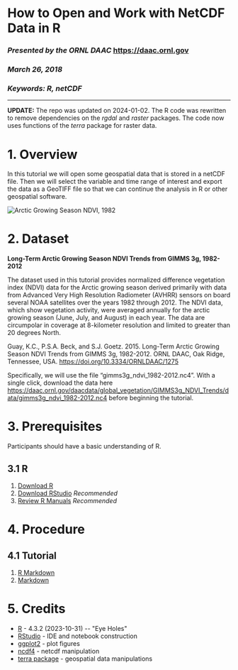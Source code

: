 # How to Open and Work with NetCDF Data in R  

### *Presented by the ORNL DAAC*  <https://daac.ornl.gov>  

### *March 26, 2018*  

### *Keywords: R, netCDF*  

***
**UPDATE:** The repo was updated on 2024-01-02. The R code was rewritten to remove dependencies on the *rgdal* and *raster* packages.  The code now uses functions of the *terra* package for raster data.

# 1. Overview

In this tutorial we will open some geospatial data that is stored in a netCDF file. Then we will select the variable and time range of interest and export the data as a GeoTIFF file so that we can continue the analysis in R or other geospatial software.

![Arctic Growing Season NDVI, 1982](GIMMS3g_1982_NDVI.png)

# 2. Dataset

**Long-Term Arctic Growing Season NDVI Trends from GIMMS 3g, 1982-2012**

The dataset used in this tutorial provides normalized difference vegetation index (NDVI) data for the Arctic growing season derived primarily with data from Advanced Very High Resolution Radiometer (AVHRR) sensors on board several NOAA satellites over the years 1982 through 2012. The NDVI data, which show vegetation activity, were averaged annually for the arctic growing season (June, July, and August) in each year. The data are circumpolar in coverage at 8-kilometer resolution and limited to greater than 20 degrees North.

Guay, K.C., P.S.A. Beck, and S.J. Goetz. 2015. Long-Term Arctic Growing Season NDVI Trends from GIMMS 3g, 1982-2012. ORNL DAAC, Oak Ridge, Tennessee, USA. <a href="<<<https://doi.org/10.3334/ORNLDAAC/1275>>>">https://doi.org/10.3334/ORNLDAAC/1275</a>

Specifically, we will use the file “gimms3g_ndvi_1982-2012.nc4”. With a single click, download the data here <https://daac.ornl.gov/daacdata/global_vegetation/GIMMS3g_NDVI_Trends/data/gimms3g_ndvi_1982-2012.nc4> before beginning the tutorial.

# 3. Prerequisites

Participants should have a basic understanding of R.  

## 3.1 R

1. [Download R](https://cran.r-project.org/)  
2. [Download RStudio](https://www.rstudio.com/products/rstudio/download/#download)  *Recommended*  
3. [Review R Manuals](https://cran.r-project.org/manuals.html)  *Recommended*  

# 4. Procedure

## 4.1 Tutorial  

1. [R Markdown](netCDF_in_r_ornldaac_tutorial.Rmd)  
2. [Markdown](netCDF_in_r_ornldaac_tutorial.md)  

# 5. Credits

* [R](https://www.r-project.org/) - 4.3.2 (2023-10-31) -- "Eye Holes"  
* [RStudio](https://www.rstudio.com/products/rstudio/) - IDE and notebook construction  
* [ggplot2](https://CRAN.R-project.org/package=ggplot2) - plot figures  
* [ncdf4](https://CRAN.R-project.org/package=ncdf4) - netcdf manipulation  
* [terra package](https://CRAN.R-project.org/package=terra) - geospatial data manipulations 
